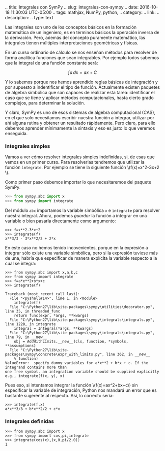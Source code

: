 .. title: Integrales con SymPy
.. slug: integrales-con-sympy
.. date: 2016-10-18 11:30:03 UTC-05:00
.. tags: mathjax, NumPy, python,
.. category: 
.. link: 
.. description: 
.. type: text

Las integrales son uno de los conceptos básicos en la formación matemática de un ingeniero, es en términos básicos la 
operación inversa de la derivación. Pero, además del concepto puramente matemático, las integrales tienen múltiples 
interpretaciones geométricas y físicas.

En un curso ordinario de cálculo se nos enseñan métodos para resolver de forma analítica funciones que sean integrables. 
Por ejemplo todos sabemos que la integral de una función constante será:

$$ \int a\,dx = ax + C $$

Y lo sabemos porque nos hemos aprendido reglas básicas de integración y por supuesto a indentificar el tipo 
de función. Actualmente existen paquetes de álgebra simbólica que son capaces de realizar esta tarea: identificar 
el caso que se tiene y aplicar métodos computacionales, hasta cierto grado complejos, para determinar la solución.

Y claro, SymPy es uno de esos sistemas de álgebra computacional (CAS), en el que solo necesitamos escribir 
nuestra función a integrar, utilizar por ahí alguna rutina y obtener un resultado rápidamente. Pero claro, 
para ello debemos aprender mínimamente la sintaxis y eso es justo lo que veremos enseguida.

### Integrales simples

Vamos a ver cómo resolver integrales simples indefinidas, si, de esas que vemos en un primer curso. Para resolverlas 
tendremos que utilizar la función `ìntegrate`. Por ejemplo se tiene la siguiente función \\(f(x)=x^2-3x+2 \\).

Como primer paso debemos importar lo que necesitaremos del paquete SymPy:

```python
>>> from sympy.abc import x
>>> from sympy import integrate
```

Del módulo `abc` importamos la variable simbólica `x` e `ìntegrate` para resolver nuestra integral. Ahora, podemos 
*guardar* la función a integrar en una variable o bien pasarla directamente como argumento:

    >>> f=x**2-3*x+2
    >>> integrate(f)
    x**3/3 - 3*x**2/2 + 2*x

En este caso no hemos tenido incovenientes, porque en la expresión a integrar sólo existe una variable simbólica, pero 
si la expresión tuviese más de una, habría que especificar de manera explícita la variable respecto a la cual se integra:

    >>> from sympy.abc import x,a,b,c
    >>> from sympy import integrate
    >>> f=a*x**2+b*x+c
    >>> integrate(f)

    Traceback (most recent call last):
      File "<pyshell#14>", line 1, in <module>
        integrate(f)
      File "C:\Python27\lib\site-packages\sympy\utilities\decorator.py", line 35, in threaded_func
        return func(expr, *args, **kwargs)
      File "C:\Python27\lib\site-packages\sympy\integrals\integrals.py", line 1228, in integrate
        integral = Integral(*args, **kwargs)
      File "C:\Python27\lib\site-packages\sympy\integrals\integrals.py", line 79, in __new__
        obj = AddWithLimits.__new__(cls, function, *symbols, **assumptions)
      File "C:\Python27\lib\site-packages\sympy\concrete\expr_with_limits.py", line 362, in __new__
        % function)
    ValueError:  specify dummy variables for a*x**2 + b*x + c. If the integrand contains more than 
    one free symbol, an integration variable should be supplied explicitly e.g., integrate(f(x, y), x)

Pues eso, si intentamos integrar la función \\(f(x)=ax^2+bx+c\\) sin especificar la variable de integración, Python nos mandará un 
error que es bastante sugerente al respecto. Así, lo correcto sería:

    >>> integrate(f,x)
    a*x**3/3 + b*x**2/2 + c*x

### Integrales definidas


    >>> from sympy.abc import x
    >>> from sympy import cos,pi,integrate
    >>> integrate(cos(x),(x,0,pi/2.0))
    1

